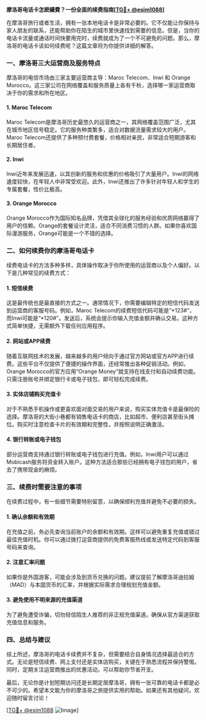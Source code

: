 **摩洛哥电话卡怎麽續費？一份全面的续费指南[[TG💪+ @esim1088](https://t.me/s/esim1088)]**

在摩洛哥旅行或者生活，拥有一张本地电话卡是非常必要的。它不仅能让你保持与家人朋友的联系，还能帮助你在陌生的城市里快速找到需要的信息。但是，当你的电话卡流量或通话时间快要用完时，续费就成为了一个不可避免的问题。那么，摩洛哥的电话卡该如何续费呢？这篇文章将为你提供详细的解答。

### **一、摩洛哥三大运营商及服务特点**

摩洛哥的电信市场由三家主要运营商主导：Maroc Telecom、Inwi 和 Orange Morocco。这三家公司在网络覆盖和服务质量上各有千秋，选择哪一家运营商取决于你的需求和所在地区。

#### **1. Maroc Telecom**
Maroc Telecom是摩洛哥历史最悠久的运营商之一，其网络覆盖范围广泛，尤其在城市地区信号稳定。它的服务种类繁多，适合对数据流量需求较大的用户。Maroc Telecom还提供了多种预付费套餐，价格相对亲民，非常适合短期游客和长期居住者。

#### **2. Inwi**
Inwi近年来发展迅速，以其创新的服务和优惠的价格吸引了大量用户。Inwi的网络速度较快，在年轻人中非常受欢迎。此外，Inwi还推出了许多针对年轻人和学生的专属套餐，性价比极高。

#### **3. Orange Morocco**
Orange Morocco作为国际知名品牌，凭借其全球化的服务经验和优质网络赢得了用户的信赖。Orange的套餐设计灵活，适合不同消费习惯的人群。如果你喜欢国际漫游服务，Orange可能是一个不错的选择。

### **二、如何续费你的摩洛哥电话卡**

续费电话卡的方法多种多样，具体操作取决于你所使用的运营商以及个人偏好。以下是几种常见的续费方式：

#### **1. 短信续费**
这是最传统也是最直接的方式之一。通常情况下，你需要编辑特定的短信代码发送到运营商的客服号码。例如，Maroc Telecom的续费短信代码可能是“*123#”，而Inwi可能是“*120#”。发送后，系统会提示你输入充值金额并确认交易。这种方式简单快捷，无需额外下载任何应用程序。

#### **2. 网站或APP续费**
随着互联网技术的发展，越来越多的用户倾向于通过官方网站或官方APP进行续费。这些平台不仅提供了便捷的操作界面，还经常推出各种促销活动。例如，Orange Morocco的官方应用“Orange Money”就支持在线支付和自动续费功能。只需注册账号并绑定银行卡或电子钱包，即可轻松完成续费。

#### **3. 实体店铺购买充值卡**
对于不熟悉手机操作或更喜欢面对面交易的用户来说，购买实体充值卡是最保险的选择。摩洛哥的大街小巷都有销售电话卡的商店，比如超市、便利店甚至街头摊位。购买时注意检查卡片的有效期和完整性，并按照说明正确激活。

#### **4. 银行转账或电子钱包**
部分运营商支持通过银行转账或电子钱包进行充值。例如，Inwi用户可以通过Mobicash服务将资金转入账户。这种方法适合那些已经拥有电子钱包的用户，省去了携带现金的麻烦。

### **三、续费时需要注意的事项**

在续费过程中，有一些细节需要特别留意，以确保顺利充值并避免不必要的损失。

#### **1. 确认余额和有效期**
在充值之前，务必先查询当前账户的余额和有效期。这样可以避免重复充值或错过最佳充值时机。你可以通过拨打运营商提供的免费客服热线或发送特定代码到客服号码来查询。

#### **2. 注意汇率问题**
如果你是外国游客，可能会涉及到货币兑换的问题。建议提前了解摩洛哥迪拉姆（MAD）与本国货币的汇率，并根据实际需求合理规划充值金额。

#### **3. 避免使用不明来源的充值渠道**
为了避免遭受诈骗，切勿轻信陌生人推荐的非正规充值渠道。确保从官方渠道获取充值信息和服务。

### **四、总结与建议**

综上所述，摩洛哥的电话卡续费并不复杂，但需要结合自身情况选择最适合的方式。无论是短信续费、网上支付还是实体店购买，关键在于熟悉流程并保持警惕。同时，定期关注运营商推出的优惠活动，可以帮助你节省开支。

最后，无论你是计划短期访问还是长期定居摩洛哥，拥有一张可靠的电话卡都是必不可少的。希望本文能为你的摩洛哥之旅提供实用的帮助。如果还有其他疑问，欢迎随时留言讨论！

[[TG💪+ @esim1088](https://t.me/s/esim1088) ![Image](https://i.postimg.cc/4NQfJmqS/Snipaste-2025-05-13-00-14-12.png)]
